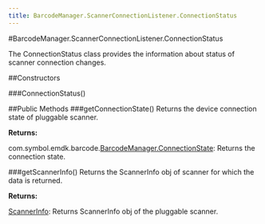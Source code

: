 ```yaml
---
title: BarcodeManager.ScannerConnectionListener.ConnectionStatus
---
```

#BarcodeManager.ScannerConnectionListener.ConnectionStatus

The ConnectionStatus class provides the information about status of scanner connection changes.

##Constructors

###ConnectionStatus()

##Public Methods
###getConnectionState()
Returns the device connection state of pluggable scanner.

**Returns:**

com.symbol.emdk.barcode.[BarcodeManager.ConnectionState](BarcodeManager#BarcodeManager.ConnectionState): Returns the connection state. 

###getScannerInfo()
Returns the ScannerInfo obj of scanner for which the data is returned.

**Returns:**

[ScannerInfo](ScannerInfo): Returns ScannerInfo obj of the pluggable scanner.